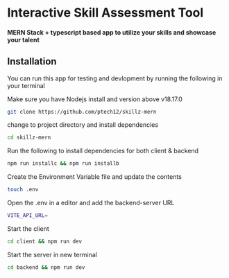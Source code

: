 # Interactive Skill Assessment Tool

#### MERN Stack + typescript based app to utilize your skills and showcase your talent

## Installation

You can run this app for testing and devlopment by running the following in your terminal

Make sure you have Nodejs install and version above v18.17.0

```bash
git clone https://github.com/ptech12/skillz-mern
```

change to project directory and install dependencies

```bash
cd skillz-mern
```
Run the following to install dependencies for both client & backend
```bash
npm run installc && npm run installb
```

Create the Environment Variable file and update the contents

```bash
touch .env
```

Open the .env in a editor and add the backend-server URL
```bash
VITE_API_URL=
```
Start the client 

```bash
cd client && npm run dev
```
Start the server in new terminal 

```bash
cd backend && npm run dev
```